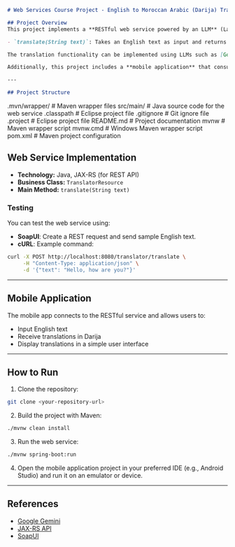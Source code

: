 ```markdown
# Web Services Course Project - English to Moroccan Arabic (Darija) Translator

## Project Overview
This project implements a **RESTful web service powered by an LLM** (Large Language Model) for translating English text into Moroccan Arabic Dialect (Darija). The web service is named **TranslatorResource** and provides a main method:

- `translate(String text)`: Takes an English text as input and returns its translation in Darija.

The translation functionality can be implemented using LLMs such as [Google Gemini](https://ai.google.dev/pricing#1_5flash) or other free alternatives.

Additionally, this project includes a **mobile application** that consumes the RESTful web service to provide translations on mobile devices.

---

## Project Structure

```

.mvn/wrapper/         # Maven wrapper files
src/main/             # Java source code for the web service
.classpath            # Eclipse project file
.gitignore            # Git ignore file
.project              # Eclipse project file
README.md             # Project documentation
mvnw                  # Maven wrapper script
mvnw\.cmd              # Windows Maven wrapper script
pom.xml               # Maven project configuration



## Web Service Implementation

- **Technology:** Java, JAX-RS (for REST API)
- **Business Class:** `TranslatorResource`
- **Main Method:** `translate(String text)`

### Testing

You can test the web service using:

- **SoapUI**: Create a REST request and send sample English text.
- **cURL**: Example command:

```bash
curl -X POST http://localhost:8080/translator/translate \
     -H "Content-Type: application/json" \
     -d '{"text": "Hello, how are you?"}'
````

---

## Mobile Application

The mobile app connects to the RESTful service and allows users to:

* Input English text
* Receive translations in Darija
* Display translations in a simple user interface

---

## How to Run

1. Clone the repository:

```bash
git clone <your-repository-url>
```

2. Build the project with Maven:

```bash
./mvnw clean install
```

3. Run the web service:

```bash
./mvnw spring-boot:run
```

4. Open the mobile application project in your preferred IDE (e.g., Android Studio) and run it on an emulator or device.

---

## References

* [Google Gemini](https://ai.google.dev/pricing#1_5flash)
* [JAX-RS API](https://jax-rs.github.io/)
* [SoapUI](https://www.soapui.org/)

```
